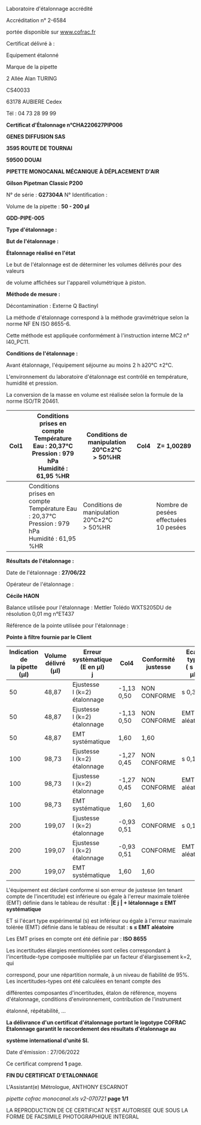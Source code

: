 Laboratoire d'étalonnage accrédité

Accréditation n° 2-6584

portée disponible sur www.cofrac.fr


Certificat délivré à :

Equipement étalonné

Marque de la pipette


2 Allée Alan TURING

CS40033

63178 AUBIERE Cedex

Tél : 04 73 28 99 99

**Certificat d'Étalonnage n°CHA220627PIP006**

**GENES DIFFUSION SAS**

**3595 ROUTE DE TOURNAI**

**59500 DOUAI**


**PIPETTE MONOCANAL MÉCANIQUE À DÉPLACEMENT D'AIR**

**Gilson Pipetman Classic P200**


N° de série : **G27304A** N° Identification :

Volume de la pipette : **50 - 200 µl**


**GDD-PIPE-005**


**Type d'étalonnage :**

**But de l'étalonnage :**


**Étalonnage réalisé en l'état**

Le but de l'étalonnage est de déterminer les volumes délivrés pour des valeurs


de volume affichées sur l'appareil volumétrique à piston.


**Méthode de mesure :**


Décontamination : Externe Q Bactinyl


La méthode d'étalonnage correspond à la méthode gravimétrique selon la norme NF EN ISO 8655-6.

Cette méthode est appliquée conformément à l'instruction interne MC2 n° I40_PC11.


**Conditions de l'étalonnage :**


Avant étalonnage, l'équipement séjourne au moins 2 h à20°C ±2°C.


L'environnement du laboratoire d'étalonnage est contrôlé en température, humidité et pression.

La conversion de la masse en volume est réalisée selon la formule de la norme ISO/TR 20461.

|Col1|Conditions prises en compte<br>Température Eau : 20,37°C<br>Pression : 979 hPa<br>Humidité : 61,95 %HR|Conditions de manipulation<br>20°C±2°C<br>> 50%HR|Col4|Z= 1,00289|
|---|---|---|---|---|
||Conditions prises en compte<br>Température Eau : 20,37°C<br>Pression : 979 hPa<br>Humidité : 61,95 %HR|Conditions de manipulation<br>20°C±2°C<br>> 50%HR||Nombre de pesées<br>effectuées<br>10 pesées|


**Résultats de l'étalonnage :**

Date de l'étalonnage : **27/06/22**


Opérateur de l'étalonnage :


**Cécile HAON**


Balance utilisée pour l'étalonnage : Mettler Tolédo WXTS205DU de résolution 0,01 mg n°ET437


Référence de la pointe utilisée pour l'étalonnage :


**Pointe à filtre fournie par le Client**












|Indication de<br>la pipette (µl)|Volume délivré<br>(µl)|Erreur systèmatique<br>(E en µl)<br>j|Col4|Conformité<br>justesse|Ecart type<br>( s en µl)|Conformité<br>Fidélité|
|---|---|---|---|---|---|---|
|50|48,87|Ejustesse<br>I (k=2)<br>étalonnage|-1,13<br>0,50|NON CONFORME|s 0,38|CONFORME|
|50|48,87|Ejustesse<br>I (k=2)<br>étalonnage|-1,13<br>0,50|NON CONFORME|EMT 0,6<br>aléatoire|EMT 0,6<br>aléatoire|
|50|48,87|EMT<br>systématique|1,60|1,60|||
|100|98,73|Ejustesse<br>I (k=2)<br>étalonnage|-1,27<br>0,45|NON CONFORME|s 0,19|CONFORME|
|100|98,73|Ejustesse<br>I (k=2)<br>étalonnage|-1,27<br>0,45|NON CONFORME|EMT 0,6<br>aléatoire|EMT 0,6<br>aléatoire|
|100|98,73|EMT<br>systématique|1,60|1,60|||
|200|199,07|Ejustesse<br>I (k=2)<br>étalonnage|-0,93<br>0,51|CONFORME|s 0,11|CONFORME|
|200|199,07|Ejustesse<br>I (k=2)<br>étalonnage|-0,93<br>0,51|CONFORME|EMT 0,6<br>aléatoire|EMT 0,6<br>aléatoire|
|200|199,07|EMT<br>systématique|1,60|1,60|||


L'équipement est déclaré conforme si son erreur de justesse (en tenant compte de l'incertitude) est inférieure ou égale à l'erreur maximale
tolérée (EMT) définie dans le tableau de résultat : **|E** **j** **| + Iétalonnage ≤ EMT** **systématique**

ET si l'écart type expérimental (s) est inférieur ou égale à l'erreur maximale tolérée (EMT) définie dans le tableau de résultat : **s ≤ EMT** **aléatoire**

Les EMT prises en compte ont été définie par : **ISO 8655**

Les incertitudes élargies mentionnées sont celles correspondant à l'incertitude-type composée multipliée par un facteur d'élargissement k=2, qui

correspond, pour une répartition normale, à un niveau de fiabilité de 95%. Les incertitudes-types ont été calculées en tenant compte des

différentes composantes d'incertitudes, étalon de référence, moyens d'étalonnage, conditions d'environnement, contribution de l'instrument

étalonné, répétabilité, ...

**La délivrance d'un certificat d'étalonnage portant le logotype COFRAC Etalonnage garantit le raccordement des résultats d'étalonnage au**

**système international d'unité SI.**


Date d'émission : 27/06/2022

Ce certificat comprend **1** page.

**FIN DU CERTIFICAT D'ETALONNAGE**


L'Assistant(e) Métrologue, ANTHONY ESCARNOT


_pipette cofrac monocanal.xls v2-070721_ **page 1/1**

LA REPRODUCTION DE CE CERTIFICAT N'EST AUTORISEE QUE SOUS LA FORME DE FACSIMILE PHOTOGRAPHIQUE INTEGRAL

